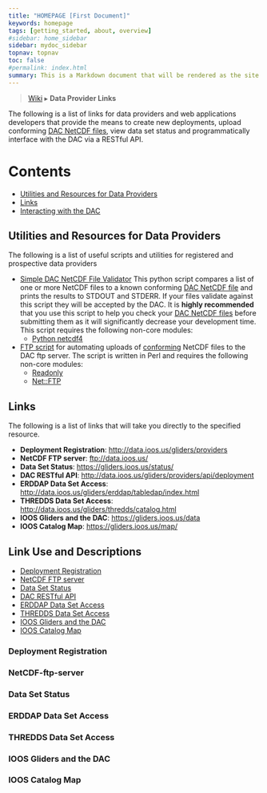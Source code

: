 ```yaml
---
title: "HOMEPAGE [First Document]"
keywords: homepage
tags: [getting_started, about, overview]
#sidebar: home_sidebar
sidebar: mydoc_sidebar
topnav: topnav
toc: false
#permalink: index.html
summary: This is a Markdown document that will be rendered as the site 2nd page 
---
```


> [Wiki](https://github.com/kerfoot/ioosngdac/wiki) ▸ **Data Provider Links**

The following is a list of links for data providers and web applications developers that provide the means to create new deployments, upload conforming [DAC NetCDF files](https://github.com/ioos/ioosngdac/wiki/NGDAC-NetCDF-File-Format-Version-2), view data set status and programmatically interface with the DAC via a RESTful API.

# Contents

- [Utilities and Resources for Data Providers](#utilities-and-resources-for-data-providers)
- [Links](#links)
- [Interacting with the DAC](#link-use-and-descriptions)

## Utilities and Resources for Data Providers
The following is a list of useful scripts and utilities for registered and prospective data providers

- [Simple DAC NetCDF File Validator](https://github.com/kerfoot/nc-validate)
    This python script compares a list of one or more NetCDF files to a known conforming [DAC NetCDF file](https://github.com/ioos/ioosngdac/wiki/NGDAC-NetCDF-File-Format-Version-2) and prints the results to STDOUT and STDERR.  If your files validate against this script they will be accepted by the DAC.  It is <b>highly recommended</b> that you use this script to help you check your [DAC NetCDF files](https://github.com/ioos/ioosngdac/wiki/NGDAC-NetCDF-File-Format-Version-2) before submitting them as it will significantly decrease your development time.  This script requires the following non-core modules:
    + [Python netcdf4](http://netcdf4-python.googlecode.com/svn/trunk/docs/netCDF4-module.html)
- [FTP script](https://github.com/ioos/ioosngdac/blob/master/util/ncFtp2ngdac.pl) for automating uploads of [conforming](https://github.com/ioos/ioosngdac/wiki/NGDAC-NetCDF-File-Format-Version-2) NetCDF files to the DAC ftp server.  The script is written in Perl and requires the following non-core modules:
    + [Readonly](http://search.cpan.org/~roode/Readonly-1.03/Readonly.pm)
    + [Net::FTP](http://search.cpan.org/~shay/libnet-1.25/Net/FTP.pm)

## Links
The following is a list of links that will take you directly to the specified resource.

- __Deployment Registration__: http://data.ioos.us/gliders/providers
- __NetCDF FTP server__: ftp://data.ioos.us/
- __Data Set Status__: https://gliders.ioos.us/status/
- __DAC RESTful API__: http://data.ioos.us/gliders/providers/api/deployment
- __ERDDAP Data Set Access__: http://data.ioos.us/gliders/erddap/tabledap/index.html
- __THREDDS Data Set Access__: http://data.ioos.us/gliders/thredds/catalog.html
- __IOOS Gliders and the DAC__: https://gliders.ioos.us/data
- __IOOS Catalog Map__: https://gliders.ioos.us/map/

## Link Use and Descriptions
- [Deployment Registration](#deployment-registration)
- [NetCDF FTP server](#netcdf-ftp-server)
- [Data Set Status](#data-set-status)
- [DAC RESTful API](#dac-restful-api)
- [ERDDAP Data Set Access](#erddap-data-set-access)
- [THREDDS Data Set Access](#thredds-data-set-access)
- [IOOS Gliders and the DAC](#ioos-gliders-and-the-dac)
- [IOOS Catalog Map](#ioos-catalog-map)

### Deployment Registration

### NetCDF-ftp-server

### Data Set Status

### ERDDAP Data Set Access

### THREDDS Data Set Access

### IOOS Gliders and the DAC

### IOOS Catalog Map
